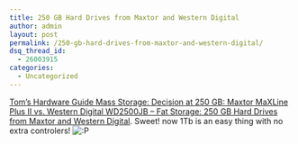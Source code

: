 ```yaml
---
title: 250 GB Hard Drives from Maxtor and Western Digital
author: admin
layout: post
permalink: /250-gb-hard-drives-from-maxtor-and-western-digital/
dsq_thread_id:
  - 26003915
categories:
  - Uncategorized
---
```

[Tom&#8217;s Hardware Guide Mass Storage: Decision at 250 GB: Maxtor MaXLine Plus II vs. Western Digital WD2500JB &#8211; Fat Storage: 250 GB Hard Drives from Maxtor and Western Digital][1]. Sweet! now 1Tb is an easy thing with no extra controlers! <img src="http://blog.lotas-smartman.net/wp-includes/images/smilies/icon_razz.gif" alt=":P" class="wp-smiley" />

 [1]: http://www17.tomshardware.com/storage/20030402/index.html "Tom's Hardware Guide Mass Storage: Decision at 250 GB: Maxtor MaXLine Plus II vs. Western Digital WD2500JB - Fat Storage: 250 GB Hard Drives from Maxtor and Western Digital"